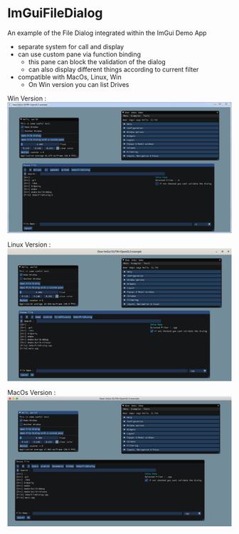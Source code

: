 # ImGuiFileDialog

An example of the File Dialog integrated within the ImGui Demo App

- separate system for call and display
- can use custom pane via function binding
  - this pane can block the validation of the dialog
  - can also display different things according to current filter
- compatible with MacOs, Linux, Win
  - On Win version you can list Drives
  
Win Version :
![alt text](win.png)

Linux Version :
![alt text](linux.png)

MacOs Version :
![alt text](macos.png)
